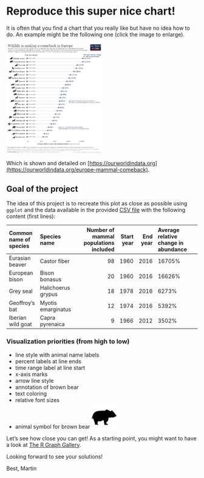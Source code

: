 # Reproduce this super nice chart!

It is often that you find a chart that you really like but have no idea
how to do. An example might be the following one (click the image to
enlarge).

[<img src="Wildlife-comeback-in-Europe-1.png" style="width:50.0%" />](Wildlife-comeback-in-Europe-1.png)

Which is shown and detailed on
[https://ourworldindata.org](https://ourworldindata.org/europe-mammal-comeback).

## Goal of the project

The idea of this project is to recreate this plot as close as possible
using `ggplot` and the data available in the provided [CSV
file](https://ourworldindata.org/uploads/2022/09/Mammal-comeback-in-Europe-data-OWID-download.csv)
with the following content (first lines):

<table>
<colgroup>
<col style="width: 16%" />
<col style="width: 13%" />
<col style="width: 27%" />
<col style="width: 8%" />
<col style="width: 6%" />
<col style="width: 27%" />
</colgroup>
<thead>
<tr>
<th style="text-align: left;">Common name of species</th>
<th style="text-align: left;">Species name</th>
<th style="text-align: right;">Number of mammal populations
included</th>
<th style="text-align: right;">Start year</th>
<th style="text-align: right;">End year</th>
<th style="text-align: left;">Average relative change in abundance</th>
</tr>
</thead>
<tbody>
<tr>
<td style="text-align: left;">Eurasian beaver</td>
<td style="text-align: left;">Castor fiber</td>
<td style="text-align: right;">98</td>
<td style="text-align: right;">1960</td>
<td style="text-align: right;">2016</td>
<td style="text-align: left;">16705%</td>
</tr>
<tr>
<td style="text-align: left;">European bison</td>
<td style="text-align: left;">Bison bonasus</td>
<td style="text-align: right;">20</td>
<td style="text-align: right;">1960</td>
<td style="text-align: right;">2016</td>
<td style="text-align: left;">16626%</td>
</tr>
<tr>
<td style="text-align: left;">Grey seal</td>
<td style="text-align: left;">Halichoerus grypus</td>
<td style="text-align: right;">18</td>
<td style="text-align: right;">1978</td>
<td style="text-align: right;">2016</td>
<td style="text-align: left;">6273%</td>
</tr>
<tr>
<td style="text-align: left;">Geoffroy’s bat</td>
<td style="text-align: left;">Myotis emarginatus</td>
<td style="text-align: right;">12</td>
<td style="text-align: right;">1974</td>
<td style="text-align: right;">2016</td>
<td style="text-align: left;">5392%</td>
</tr>
<tr>
<td style="text-align: left;">Iberian wild goat</td>
<td style="text-align: left;">Capra pyrenaica</td>
<td style="text-align: right;">9</td>
<td style="text-align: right;">1966</td>
<td style="text-align: right;">2012</td>
<td style="text-align: left;">3502%</td>
</tr>
</tbody>
</table>

### Visualization priorities (from high to low)

-   line style with animal name labels
-   percent labels at line ends
-   time range label at line start
-   x-axis marks
-   arrow line style
-   annotation of brown bear
-   text coloring
-   relative font sizes
-   animal symbol for brown bear
    [![](icons8-bear-67.png)](icons8-bear-67.png)

Let’s see how close you can get! As a starting point, you might want to
have a look at [The R Graph Gallery](https://r-graph-gallery.com/).

Looking forward to see your solutions!

Best, Martin
